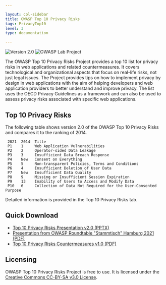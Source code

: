 ```yaml
---

layout: col-sidebar
title: OWASP Top 10 Privacy Risks
tags: PrivacyTop10
level: 3
type: documentation

---
```

![Version 2.0](https://img.shields.io/badge/version-2.0-brightgreen)
![OWASP Lab Project](https://img.shields.io/badge/OWASP-Lab-yellow)

The OWASP Top 10 Privacy Risks Project provides a top 10 list for privacy risks in web applications and related countermeasures. It covers technological and organizational aspects that focus on real-life risks, not just legal issues. The Project provides tips on how to implement privacy by design in web applications with the aim of helping developers and web application providers to better understand and improve privacy. The list uses the OECD Privacy Guidelines as a framework and can also be used to assess privacy risks associated with specific web applications.

## Top 10 Privacy Risks
The following table shows version 2.0 of the OWASP Top 10 Privacy Risks and compares it to the ranking of 2014.

```text
 2021  2014  Title 
 P1    1     Web Application Vulnerabilities 
 P2    2     Operator-sided Data Leakage 
 P3    3     Insufficient Data Breach Response 
 P4    New   Consent on Everything 
 P5    5     Non-transparent Policies, Terms and Conditions 
 P6    4     Insufficient Deletion of User Data 
 P7    New   Insufficient Data Quality
 P8    9     Missing or Insufficient Session Expiration 
 P9    13    Inability of Users to Access and Modify Data 
 P10   6     Collection of Data Not Required for the User-Consented Purpose
```

Detailed information is provided in the Top 10 Privacy Risks tab.

## Quick Download

* [Top 10 Privacy Risks Presentation v2.0 (PPTX)](/assets/OWASPTop10PrivacyRisks_v2.pptx)
* [Presentation from OWASP Roundtable "Stammtisch" Hamburg 2021 (PDF)](https://owasp.org/www-chapter-germany/stammtische/hamburg/assets/slides/2021-08-05_OWASP%20Top%2010%20Privacy%20Risks%20v2.0.pdf)
* [Top 10 Privacy Risks Countermeasures v1.0 (PDF)](/www-pdf-archive/OWASP_Top_10_Privacy_Countermeasures_v1.0.pdf)
<!--* [Top 10 Privacy Risks Presentation (PPTX)](/assets/OWASP_Top10PrivacyRisks_20150529.pptx)
* [Results presentation at German OWASP Day 2014](/www-pdf-archive/OWASPTop10PrivacyRisks_20141209.pdf)
* [Presentation from IAPP Global Privacy Summit 2015](/www-pdf-archive/Top10PrivacyRisks_IAPP_Summit_2015.pdf)
* [Presentation of countermeasures from IAPP Data Protection Intensive 2016](/www-pdf-archive/Presentation_HowToBoostPrivacy_IAPP_Intensive_2016.pdf)-->
  
## Licensing

OWASP Top 10 Privacy Risks Project is free to use. It is licensed under the [Creative Commons CC-BY-SA v3.0 License](https://creativecommons.org/licenses/by-sa/3.0/).
